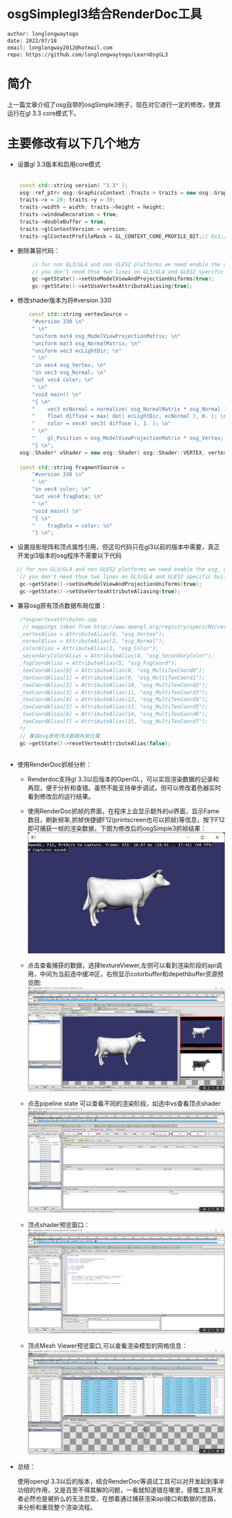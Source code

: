 # osgSimplegl3结合RenderDoc工具

	author: longlongwaytogo
	date: 2022/07/18
	email: longlongway2012@hotmail.com		
	repo: https://github.com/longlongwaytogo/LearnOsgGL3

# 简介
上一篇文章介绍了osg自带的osgSimple3例子，现在对它进行一定的修改，使其运行在gl 3.3 core模式下。

# 主要修改有以下几个地方

- 设置gl 3.3版本和启用core模式
```cpp

    const std::string version( "3.3" );
    osg::ref_ptr< osg::GraphicsContext::Traits > traits = new osg::GraphicsContext::Traits();
    traits->x = 20; traits->y = 30;
    traits->width = width; traits->height = height;
    traits->windowDecoration = true;
    traits->doubleBuffer = true;
    traits->glContextVersion = version;
    traits->glContextProfileMask = GL_CONTEXT_CORE_PROFILE_BIT;// 0x1;// 

```

- 删除兼容代码：

```cpp
        // for non GL3/GL4 and non GLES2 platforms we need enable the osg_ uniforms that the shaders will use,
        // you don't need thse two lines on GL3/GL4 and GLES2 specific builds as these will be enable by default.
        gc->getState()->setUseModelViewAndProjectionUniforms(true);
        gc->getState()->setUseVertexAttributeAliasing(true);
```


- 修改shader版本为将#version 330
```cpp
       const std::string vertexSource =
        "#version 330 \n"
        " \n"
        "uniform mat4 osg_ModelViewProjectionMatrix; \n"
        "uniform mat3 osg_NormalMatrix; \n"
        "uniform vec3 ecLightDir; \n"
        " \n"
        "in vec4 osg_Vertex; \n"
        "in vec3 osg_Normal; \n"
        "out vec4 color; \n"
        " \n"
        "void main() \n"
        "{ \n"
        "    vec3 ecNormal = normalize( osg_NormalMatrix * osg_Normal ); \n"
        "    float diffuse = max( dot( ecLightDir, ecNormal ), 0. ); \n"
        "    color = vec4( vec3( diffuse ), 1. ); \n"
        " \n"
        "    gl_Position = osg_ModelViewProjectionMatrix * osg_Vertex; \n"
        "} \n";
    osg::Shader* vShader = new osg::Shader( osg::Shader::VERTEX, vertexSource );

    const std::string fragmentSource =
        "#version 330 \n"
        " \n"
        "in vec4 color; \n"
        "out vec4 fragData; \n"
        " \n"
        "void main() \n"
        "{ \n"
        "    fragData = color; \n"
        "} \n";

  ```



- 设置投影矩阵和顶点属性引用，但这句代码只在gl3以前的版本中需要，真正开发gl3版本的osg程序不需要以下代码
  
```cpp
   // for non GL3/GL4 and non GLES2 platforms we need enable the osg_ uniforms that the shaders will use,
    // you don't need thse two lines on GL3/GL4 and GLES2 specific builds as these will be enable by default.
    gc->getState()->setUseModelViewAndProjectionUniforms(true);
    gc->getState()->setUseVertexAttributeAliasing(true);
```

- 兼容osg原有顶点数据布局位置：

```cpp
    /*osgvertexattributes.cpp
     // mappings taken from http://www.opengl.org/registry/specs/NV/vertex_program.txt
    _vertexAlias = AttributeAlias(0, "osg_Vertex");
    _normalAlias = AttributeAlias(2, "osg_Normal");
    _colorAlias = AttributeAlias(3, "osg_Color");
    _secondaryColorAlias = AttributeAlias(4, "osg_SecondaryColor");
    _fogCoordAlias = AttributeAlias(5, "osg_FogCoord");
    _texCoordAlias[0] = AttributeAlias(8, "osg_MultiTexCoord0");
    _texCoordAlias[1] = AttributeAlias(9, "osg_MultiTexCoord1");
    _texCoordAlias[2] = AttributeAlias(10, "osg_MultiTexCoord2");
    _texCoordAlias[3] = AttributeAlias(11, "osg_MultiTexCoord3");
    _texCoordAlias[4] = AttributeAlias(12, "osg_MultiTexCoord4");
    _texCoordAlias[5] = AttributeAlias(13, "osg_MultiTexCoord5");
    _texCoordAlias[6] = AttributeAlias(14, "osg_MultiTexCoord6");
    _texCoordAlias[7] = AttributeAlias(15, "osg_MultiTexCoord7");
    */
    // 兼容osg原有顶点数据布局位置
    gc->getState()->resetVertexAttributeAlias(false);
    
```

- 使用RenderDoc抓帧分析： 
  
    - Renderdoc支持gl 3.3以后版本的OpenGL，可以实现渲染数据的记录和再现，便于分析和查错。虽然不能支持单步调试，但可以修改着色器实时看到修改后的运行结果。

    - 使用RenderDoc抓帧的界面，在程序上会显示额外的ui界面，显示Fame数目，刷新频率,抓帧快捷键F12(printscreen也可以抓帧)等信息，按下F12即可捕获一帧的渲染数据，下图为修改后的osgSimple3抓帧结果：
![](images/01-02-simple3-1.png)

    - 点击查看捕获的数据，选择textureViewer,左侧可以看到渲染阶段的api调用，中间为当前选中缓冲区，右侧显示colorbuffer和depethbuffer资源预览图:
![](images/01-02-simple3-2.png)
    - 点击pipeline state 可以查看不同的渲染阶段，如选中vs查看顶点shader
![](images/01-02-simple3-3.png)
   - 顶点shader预览窗口：
![](images/01-02-simple3-4.png)
  - 顶点Mesh Viewer预览窗口,可以查看渲染模型的网格信息：
![](images/01-02-simple3-5.png)

- 总结：
  
   使用opengl 3.3以后的版本，结合RenderDoc等调试工具可以对开发起到事半功倍的作用，又是百思不得其解的问题，一看就知道错在哪里，感慨工具开发者必然也是被折么的无法忍受，在想着通过捕获渲染api接口和数据的思路，来分析和重现整个渲染流程。
   
